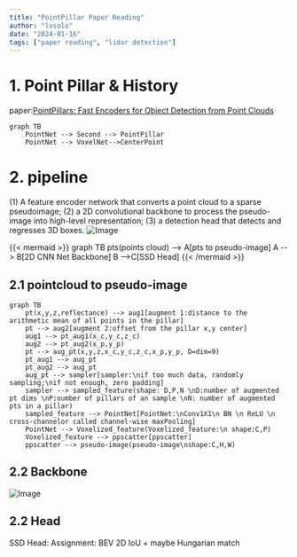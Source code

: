 ```yaml
---
title: "PointPillar Paper Reading"
author: "lvsolo"
date: "2024-01-16"
tags: ["paper reading", "lidar detection"]
---
```

# 1. Point Pillar & History
paper:[PointPillars: Fast Encoders for Object Detection from Point Clouds](https://readpaper.com/pdf-annotate/note?pdfId=4498438499233062913&noteId=2140451780928835584)

```mermaid
graph TB
    PointNet --> Second --> PointPillar
    PointNet --> VoxelNet-->CenterPoint
```

# 2. pipeline
(1) A feature encoder network that converts a point cloud to a sparse pseudoimage; 
(2) a 2D convolutional backbone to process the pseudo-image into high-level representation;
(3) a detection head that detects and regresses 3D boxes.
![Image](/images/paper_reading/point_pillar/2024-01-17_17-55.png)

{{< mermaid >}}
graph TB
    pts(points cloud) --> A[pts to pseudo-image]
    A --> B[2D CNN Net Backbone]
    B -->C[SSD Head]
{{< /mermaid >}}

## 2.1 pointcloud to pseudo-image

```mermaid
graph TB
    pt(x,y,z,reflectance) --> aug1[augment 1:distance to the arithmetic mean of all points in the pillar]
    pt --> aug2[augment 2:offset from the pillar x,y center]
    aug1 --> pt_aug1(x_c,y_c,z_c)
    aug2 --> pt_aug2(x_p,y_p)
    pt --> aug_pt(x,y,z,x_c,y_c,z_c,x_p,y_p, D=dim=9)
    pt_aug1 --> aug_pt
    pt_aug2 --> aug_pt
    aug_pt --> sampler[sampler:\nif too much data, randomly sampling;\nif not enough, zero padding]
    sampler --> sampled_feature(shape: D,P,N \nD:number of augmented pt dims \nP:number of pillars of an sample \nN: number of augmented pts in a pillar)
    sampled_feature --> PointNet[PointNet:\nConv1X1\n BN \n ReLU \n cross-channelor called channel-wise maxPooling]
    PointNet --> Voxelized_feature(Voxelized_feature:\n shape:C,P)
    Voxelized_feature --> ppscatter[ppscatter] 
    ppscatter --> pseudo-image(pseudo-image\nshape:C,H,W)
```

## 2.2 Backbone
![Image](/images/paper_reading/point_pillar/2024-01-17_17-55.png)
## 2.2 Head
SSD Head:
Assignment: BEV 2D IoU + maybe Hungarian match
